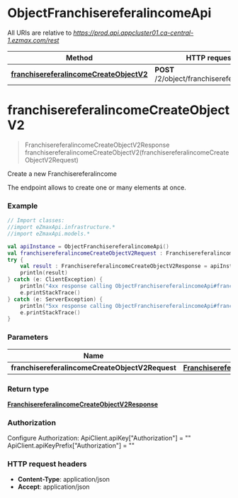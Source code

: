 # ObjectFranchisereferalincomeApi

All URIs are relative to *https://prod.api.appcluster01.ca-central-1.ezmax.com/rest*

| Method | HTTP request | Description |
| ------------- | ------------- | ------------- |
| [**franchisereferalincomeCreateObjectV2**](ObjectFranchisereferalincomeApi.md#franchisereferalincomeCreateObjectV2) | **POST** /2/object/franchisereferalincome | Create a new Franchisereferalincome |


<a id="franchisereferalincomeCreateObjectV2"></a>
# **franchisereferalincomeCreateObjectV2**
> FranchisereferalincomeCreateObjectV2Response franchisereferalincomeCreateObjectV2(franchisereferalincomeCreateObjectV2Request)

Create a new Franchisereferalincome

The endpoint allows to create one or many elements at once.

### Example
```kotlin
// Import classes:
//import eZmaxApi.infrastructure.*
//import eZmaxApi.models.*

val apiInstance = ObjectFranchisereferalincomeApi()
val franchisereferalincomeCreateObjectV2Request : FranchisereferalincomeCreateObjectV2Request =  // FranchisereferalincomeCreateObjectV2Request | 
try {
    val result : FranchisereferalincomeCreateObjectV2Response = apiInstance.franchisereferalincomeCreateObjectV2(franchisereferalincomeCreateObjectV2Request)
    println(result)
} catch (e: ClientException) {
    println("4xx response calling ObjectFranchisereferalincomeApi#franchisereferalincomeCreateObjectV2")
    e.printStackTrace()
} catch (e: ServerException) {
    println("5xx response calling ObjectFranchisereferalincomeApi#franchisereferalincomeCreateObjectV2")
    e.printStackTrace()
}
```

### Parameters
| Name | Type | Description  | Notes |
| ------------- | ------------- | ------------- | ------------- |
| **franchisereferalincomeCreateObjectV2Request** | [**FranchisereferalincomeCreateObjectV2Request**](FranchisereferalincomeCreateObjectV2Request.md)|  | |

### Return type

[**FranchisereferalincomeCreateObjectV2Response**](FranchisereferalincomeCreateObjectV2Response.md)

### Authorization


Configure Authorization:
    ApiClient.apiKey["Authorization"] = ""
    ApiClient.apiKeyPrefix["Authorization"] = ""

### HTTP request headers

 - **Content-Type**: application/json
 - **Accept**: application/json

